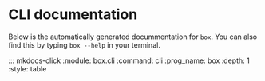 # CLI documentation

Below is the automatically generated docummentation for `box`.
You can also find this by typing `box --help` in your terminal.



::: mkdocs-click
    :module: box.cli
    :command: cli
    :prog_name: box
    :depth: 1
    :style: table
